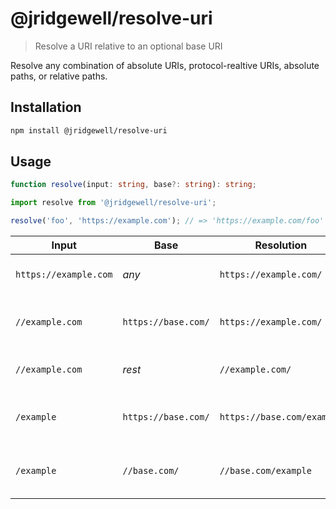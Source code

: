 # @jridgewell/resolve-uri

> Resolve a URI relative to an optional base URI

Resolve any combination of absolute URIs, protocol-realtive URIs, absolute paths, or relative paths.

## Installation

```sh
npm install @jridgewell/resolve-uri
```

## Usage

```typescript
function resolve(input: string, base?: string): string;
```

```js
import resolve from '@jridgewell/resolve-uri';

resolve('foo', 'https://example.com'); // => 'https://example.com/foo'
```

| Input                 | Base                    | Resolution                     | Explanation                                                  |
|-----------------------|-------------------------|--------------------------------|--------------------------------------------------------------|
| `https://example.com` | _any_                   | `https://example.com/`         | Input is normalized only                                     |
| `//example.com`       | `https://base.com/`     | `https://example.com/`         | Input inherits the base's protocol                           |
| `//example.com`       | _rest_                  | `//example.com/`               | Input is normalized only                                     |
| `/example`            | `https://base.com/`     | `https://base.com/example`     | Input inherits the base's origin                             |
| `/example`            | `//base.com/`           | `//base.com/example`           | Input inherits the base's host and 